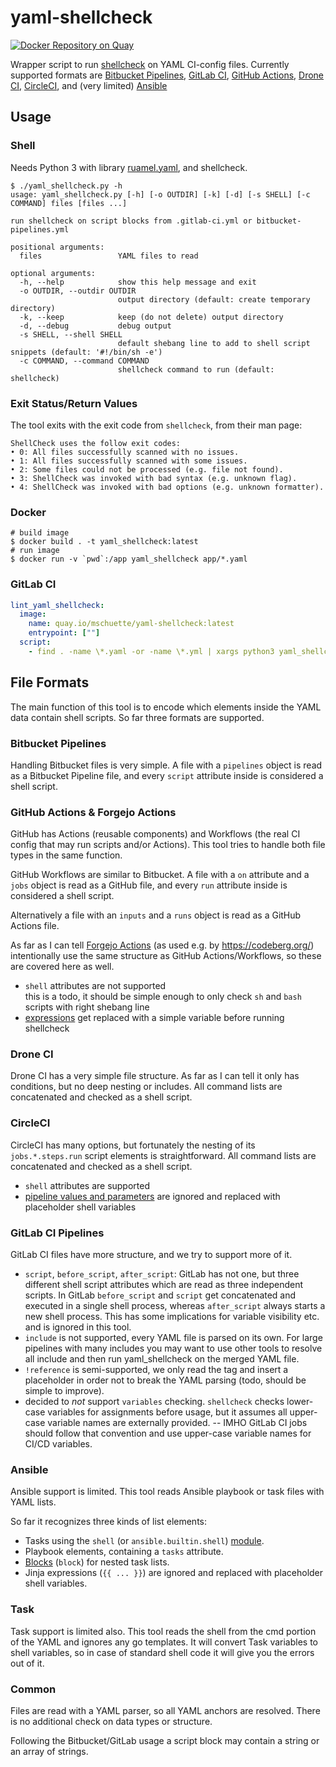 # yaml-shellcheck

[![Docker Repository on Quay](https://quay.io/repository/mschuette/yaml-shellcheck/status "Docker Repository on Quay")](https://quay.io/repository/mschuette/yaml-shellcheck)

Wrapper script to run [shellcheck](https://github.com/koalaman/shellcheck) on YAML CI-config files.
Currently supported formats are
[Bitbucket Pipelines](https://support.atlassian.com/bitbucket-cloud/docs/configure-bitbucket-pipelinesyml/),
[GitLab CI](https://docs.gitlab.com/ee/ci/yaml/gitlab_ci_yaml.html),
[GitHub Actions](https://docs.github.com/en/actions),
[Drone CI](https://docs.drone.io/pipeline/overview/),
[CircleCI](https://circleci.com/docs/2.0/configuration-reference/),
and (very limited) [Ansible](https://docs.ansible.com/ansible/2.9/modules/shell_module.html)

## Usage

### Shell

Needs Python 3 with library [ruamel.yaml](https://pypi.org/project/ruamel.yaml/),
and shellcheck.

```text
$ ./yaml_shellcheck.py -h
usage: yaml_shellcheck.py [-h] [-o OUTDIR] [-k] [-d] [-s SHELL] [-c COMMAND] files [files ...]

run shellcheck on script blocks from .gitlab-ci.yml or bitbucket-pipelines.yml

positional arguments:
  files                 YAML files to read

optional arguments:
  -h, --help            show this help message and exit
  -o OUTDIR, --outdir OUTDIR
                        output directory (default: create temporary directory)
  -k, --keep            keep (do not delete) output directory
  -d, --debug           debug output
  -s SHELL, --shell SHELL
                        default shebang line to add to shell script snippets (default: '#!/bin/sh -e')
  -c COMMAND, --command COMMAND
                        shellcheck command to run (default: shellcheck)
```

### Exit Status/Return Values

The tool exits with the exit code from `shellcheck`, from their man page:

    ShellCheck uses the follow exit codes:
    • 0: All files successfully scanned with no issues.
    • 1: All files successfully scanned with some issues.
    • 2: Some files could not be processed (e.g. file not found).
    • 3: ShellCheck was invoked with bad syntax (e.g. unknown flag).
    • 4: ShellCheck was invoked with bad options (e.g. unknown formatter).

### Docker

```shell
# build image
$ docker build . -t yaml_shellcheck:latest
# run image
$ docker run -v `pwd`:/app yaml_shellcheck app/*.yaml
```

### GitLab CI

```yaml
lint_yaml_shellcheck:
  image:
    name: quay.io/mschuette/yaml-shellcheck:latest
    entrypoint: [""]
  script:
    - find . -name \*.yaml -or -name \*.yml | xargs python3 yaml_shellcheck.py
```

## File Formats

The main function of this tool is to encode which elements inside the YAML data
contain shell scripts. So far three formats are supported.

### Bitbucket Pipelines

Handling Bitbucket files is very simple. A file with a `pipelines` object
is read as a Bitbucket Pipeline file, and every `script` attribute inside
is considered a shell script.

### GitHub Actions & Forgejo Actions

GitHub has Actions (reusable components) and Workflows (the real CI config
that may run scripts and/or Actions). This tool tries to handle both
file types in the same function.

GitHub Workflows are similar to Bitbucket. A file with a `on` attribute
and a `jobs` object is read as a GitHub file, and every `run` attribute
inside is considered a shell script.

Alternatively a file with an `inputs` and a `runs` object is read as a GitHub Actions file.

As far as I can tell [Forgejo Actions](https://forgejo.org/docs/latest/user/actions/)
(as used e.g. by https://codeberg.org/) intentionally use the same structure as
GitHub Actions/Workflows, so these are covered here as well.

* `shell` attributes are not supported  
this is a todo, it should be simple enough to only check `sh` and `bash` scripts with right shebang line
* [expressions](https://docs.github.com/en/actions/reference/context-and-expression-syntax-for-github-actions) get replaced with a simple variable before running shellcheck

### Drone CI

Drone CI has a very simple file structure. As far as I can tell it only has
conditions, but no deep nesting or includes. All command lists are concatenated
and checked as a shell script.

### CircleCI

CircleCI has many options, but fortunately the nesting of its `jobs.*.steps.run` script elements is straightforward. All command lists are concatenated and checked as a shell script.

* `shell` attributes are supported  
* [pipeline values and parameters](https://circleci.com/docs/2.0/pipeline-variables/) are ignored and replaced with placeholder shell variables

### GitLab CI Pipelines

GitLab CI files have more structure, and we try to support more of it.

* `script`, `before_script`, `after_script`: GitLab has not one, but three different shell script attributes which are read as three independent scripts. In GitLab `before_script` and `script` get concatenated and executed in a single shell process, whereas `after_script` always starts a new shell process. This has some implications for variable visibility etc. and is ignored in this tool.
* `include` is not supported, every YAML file is parsed on its own. For large pipelines with many includes you may want to use other tools to resolve all include and then run yaml_shellcheck on the merged YAML file.
* `!reference` is semi-supported, we only read the tag and insert a placeholder in order not to break the YAML parsing (todo, should be simple to improve).
* decided to _not_ support `variables` checking. `shellcheck` checks lower-case variables for assignments before usage, but it assumes all upper-case variable names are externally provided. -- IMHO GitLab CI jobs should follow that convention and use upper-case variable names for CI/CD variables.

### Ansible

Ansible support is limited. This tool reads Ansible playbook or task files with YAML lists.

So far it recognizes three kinds of list elements:
* Tasks using the `shell` (or `ansible.builtin.shell`) [module](https://docs.ansible.com/ansible/latest/collections/ansible/builtin/shell_module.html#ansible-collections-ansible-builtin-shell-module).
* Playbook elements, containing a `tasks` attribute.
* [Blocks](https://docs.ansible.com/ansible/latest/user_guide/playbooks_blocks.html) (`block`) for nested task lists.
* Jinja expressions (`{{ ... }}`) are ignored and replaced with placeholder shell variables.

### Task

Task support is limited also. This tool reads the shell from the cmd portion of the YAML and ignores any go templates.
It will convert Task variables to shell variables, so in case of standard shell code it will give you the errors out of it.

### Common

Files are read with a YAML parser, so all YAML anchors are resolved.
There is no additional check on data types or structure.

Following the Bitbucket/GitLab usage a script block may contain a string or an
array of strings.
